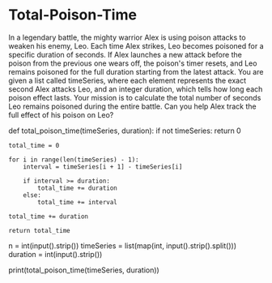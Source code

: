 # Total-Poison-Time

In a legendary battle, the mighty warrior Alex is using poison attacks to weaken his enemy, Leo. Each time Alex strikes, Leo becomes poisoned for a specific duration of seconds. If Alex launches a new attack before the poison from the previous one wears off, the poison's timer resets, and Leo remains poisoned for the full duration starting from the latest attack.
You are given a list called timeSeries, where each element represents the exact second Alex attacks Leo, and an integer duration, which tells how long each poison effect lasts. Your mission is to calculate the total number of seconds Leo remains poisoned during the entire battle. Can you help Alex track the full effect of his poison on Leo?

def total_poison_time(timeSeries, duration):
    if not timeSeries:
        return 0
    
    total_time = 0
    
    for i in range(len(timeSeries) - 1):
        interval = timeSeries[i + 1] - timeSeries[i]
        
        if interval >= duration:
            total_time += duration
        else:
            total_time += interval
    
    total_time += duration
    
    return total_time

n = int(input().strip())
timeSeries = list(map(int, input().strip().split()))
duration = int(input().strip())

print(total_poison_time(timeSeries, duration))
